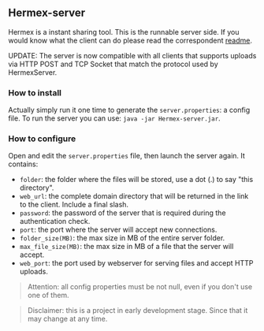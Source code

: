 ## Hermex-server
Hermex is a instant sharing tool.
This is the runnable server side. If you would know what the client can do please read the correspondent [readme](https://github.com/HermexTools/Hermex-client/).

UPDATE: The server is now compatible with all clients that supports uploads via HTTP POST and TCP Socket that match the protocol used by HermexServer.

### How to install
Actually simply run it one time to generate the `server.properties`: a config file.
To run the server you can use: `java -jar Hermex-server.jar`.

### How to configure
Open and edit the `server.properties` file, then launch the server again.
It contains:
* `folder`: the folder where the files will be stored, use a dot (.) to say "this directory".
* `web_url`: the complete domain directory that will be returned in the link to the client. Include a final slash.
* `password`: the password of the server that is required during the authentication check.
* `port`: the port where the server will accept new connections.
* `folder_size(MB)`: the max size in MB of the entire server folder.
* `max_file_size(MB)`: the max size in MB of a file that the server will accept.
* `web_port`: the port used by webserver for serving files and accept HTTP uploads.

>Attention: all config properties must be not null, even if you don't use one of them.

>Disclaimer: this is a project in early development stage. Since that it may change at any time.
